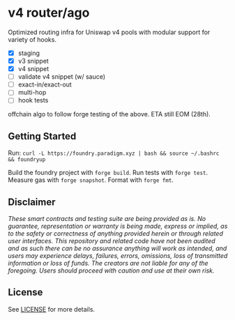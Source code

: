 # v4 router/ago

Optimized routing infra for Uniswap v4 pools with modular support for variety of hooks.

- [x] staging
- [x] v3 snippet
- [x] v4 snippet
- [ ]  validate v4 snippet (w/ sauce)
- [ ]  exact-in/exact-out 
- [ ]  multi-hop
- [ ]  hook tests

offchain algo to follow forge testing of the above. ETA still EOM (28th).

## Getting Started

Run: `curl -L https://foundry.paradigm.xyz | bash && source ~/.bashrc && foundryup`

Build the foundry project with `forge build`. Run tests with `forge test`. Measure gas with `forge snapshot`. Format with `forge fmt`.

## Disclaimer

*These smart contracts and testing suite are being provided as is. No guarantee, representation or warranty is being made, express or implied, as to the safety or correctness of anything provided herein or through related user interfaces. This repository and related code have not been audited and as such there can be no assurance anything will work as intended, and users may experience delays, failures, errors, omissions, loss of transmitted information or loss of funds. The creators are not liable for any of the foregoing. Users should proceed with caution and use at their own risk.*

## License

See [LICENSE](./LICENSE) for more details.
